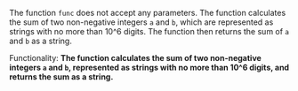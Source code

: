 The function `func` does not accept any parameters. The function calculates the sum of two non-negative integers `a` and `b`, which are represented as strings with no more than 10^6 digits. The function then returns the sum of `a` and `b` as a string.

Functionality: **The function calculates the sum of two non-negative integers `a` and `b`, represented as strings with no more than 10^6 digits, and returns the sum as a string.**
